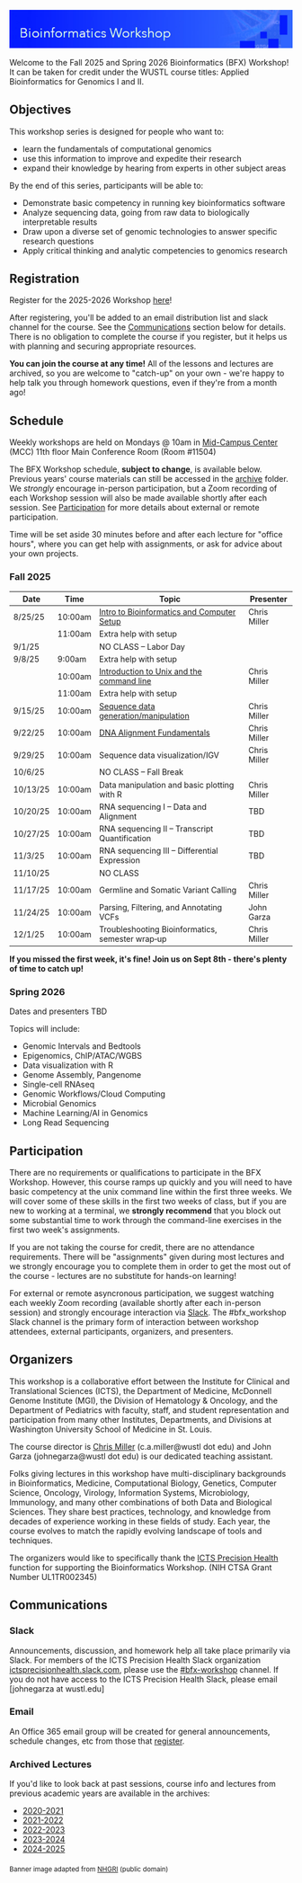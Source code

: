 ![](images/banner.jpg)

Welcome to the Fall 2025 and Spring 2026 Bioinformatics (BFX) Workshop! It can be taken for credit under the WUSTL course titles: Applied Bioinformatics for Genomics I and II.


## Objectives

This workshop series is designed for people who want to:

- learn the fundamentals of computational genomics
- use this information to improve and expedite their research
- expand their knowledge by hearing from experts in other subject areas

By the end of this series, participants will be able to:

- Demonstrate basic competency in running key bioinformatics software
- Analyze sequencing data, going from raw data to biologically interpretable results
- Draw upon a diverse set of genomic technologies to answer specific research questions
- Apply critical thinking and analytic competencies to genomics research

## Registration

Register for the 2025-2026 Workshop [here](https://redcap.link/BFX2025)!

After registering, you'll be added to an email distribution list and slack channel for the course. See the [Communications](README.md#Communications) section below for details. There is no obligation to complete the course if you register, but it helps us with planning and securing appropriate resources.

**You can join the course at any time!**  All of the lessons and lectures are archived, so you are welcome to "catch-up" on your own - we're happy to help talk you through homework questions, even if they're from a month ago!

## Schedule

Weekly workshops are held on Mondays @ 10am in [Mid-Campus Center](https://maps.google.com/?q=4590%20Children) (MCC) 11th floor Main Conference Room (Room #11504)

The BFX Workshop schedule, __subject to change__, is available below. Previous years' course materials can still be accessed in the [archive](archive) folder. We *strongly* encourage in-person participation, but a Zoom recording of each Workshop session will also be made available shortly after each session. See [Participation](README.md#Participation) for more details about external or remote participation.

Time will be set aside 30 minutes before and after each lecture for "office hours", where you can get help with assignments, or ask for advice about your own projects.


### Fall 2025

| Date    | Time     | Topic                                            | Presenter       |
|---------|----------|--------------------------------------------------|-----------------|
| 8/25/25 | 10:00am  | [Intro to Bioinformatics and Computer Setup](lectures/week_01/)       | Chris Miller    |
|         | 11:00am  | Extra help with setup                            |                 |
| 9/1/25  |          | NO CLASS – Labor Day                             |                 |
| 9/8/25  | 9:00am   | Extra help with setup                            |                 |
|         | 10:00am  | [Introduction to Unix and the command line](lectures/week_02)        | Chris Miller    |
|         | 11:00am  | Extra help with setup                            |                 |
| 9/15/25 | 10:00am  | [Sequence data generation/manipulation](lectures/week_03)            | Chris Miller    |
| 9/22/25 | 10:00am  | [DNA Alignment Fundamentals](lectures/week_04)                       | Chris Miller             |
| 9/29/25 | 10:00am  | Sequence data visualization/IGV                  | Chris Miller    |
| 10/6/25 |          | NO CLASS – Fall Break                            |                 |
| 10/13/25| 10:00am  | Data manipulation and basic plotting with R      | Chris Miller    |
| 10/20/25| 10:00am  | RNA sequencing I – Data and Alignment            | TBD             |
| 10/27/25| 10:00am  | RNA sequencing II – Transcript Quantification    | TBD             |
| 11/3/25 | 10:00am  | RNA sequencing III – Differential Expression     | TBD             |
| 11/10/25|          | NO CLASS                                         |                 |
| 11/17/25| 10:00am  | Germline and Somatic Variant Calling             | Chris Miller    |
| 11/24/25| 10:00am  | Parsing, Filtering, and Annotating VCFs          | John Garza      |
| 12/1/25 | 10:00am  | Troubleshooting Bioinformatics, semester wrap‑up | Chris Miller    |

**If you missed the first week, it's fine! Join us on Sept 8th - there's plenty of time to catch up!**

### Spring 2026

Dates and presenters TBD

Topics will include:
- Genomic Intervals and Bedtools
- Epigenomics, ChIP/ATAC/WGBS
- Data visualization with R
- Genome Assembly, Pangenome
- Single-cell RNAseq
- Genomic Workflows/Cloud Computing
- Microbial Genomics
- Machine Learning/AI in Genomics
- Long Read Sequencing


## Participation

There are no requirements or qualifications to participate in the BFX Workshop. However, this course ramps up quickly and you will need to have basic competency at the unix command line within the first three weeks. We will cover some of these skills in the first two weeks of class, but if you are new to working at a terminal, we **strongly recommend** that you block out some substantial time to work through the command-line exercises in the first two week's assignments.

If you are not taking the course for credit, there are no attendance requirements. There will be "assignments" given during most lectures and we strongly encourage you to complete them in order to get the most out of the course - lectures are no substitute for hands-on learning!

For external or remote asyncronous participation, we suggest watching each weekly Zoom recording (available shortly after each in-person session) and strongly encourage interaction via [Slack](README.md#Slack). The #bfx_workshop Slack channel is the primary form of interaction between workshop attendees, external participants, organizers, and presenters. 

## Organizers

This workshop is a collaborative effort between the Institute for Clinical and Translational Sciences (ICTS), the Department of Medicine, McDonnell Genome Institute (MGI), the Division of Hematology & Oncology, and the Department of Pediatrics with faculty, staff, and student representation and participation from many other Institutes, Departments, and Divisions at Washington University School of Medicine in St. Louis.

The course director is [Chris Miller](https://oncology.wustl.edu/people/christopher-a-miller-phd/) (c.a.miller@wustl dot edu) and John Garza (johnegarza@wustl dot edu) is our dedicated teaching assistant.

Folks giving lectures in this workshop have multi-disciplinary backgrounds in Bioinformatics, Medicine, Computational Biology, Genetics, Computer Science, Oncology, Virology, Information Systems, Microbiology, Immunology, and many other combinations of both Data and Biological Sciences. They share best practices, technology, and knowledge from decades of experience working in these fields of study. Each year, the course evolves to match the rapidly evolving landscape of tools and techniques. 

The organizers would like to specifically thank the [ICTS Precision Health](https://icts-precisionhealth.wustl.edu/) function for supporting the Bioinformatics Workshop. (NIH CTSA Grant Number UL1TR002345)

## Communications

### Slack

Announcements, discussion, and homework help all take place primarily via Slack. For members of the ICTS Precision Health Slack organization [ictsprecisionhealth.slack.com](http://ictsprecisionhealth.slack.com), please use the [#bfx-workshop](https://ictsprecisionhealth.slack.com/archives/C040Q704WS2) channel. If you do not have access to the ICTS Precision Health Slack, please email [johnegarza at wustl.edu]

### Email

An Office 365 email group will be created for general announcements, schedule changes, etc from those that [register](README.md#Registration).  

### Archived Lectures

If you'd like to look back at past sessions, course info and lectures from previous academic years are available in the archives:

- [2020-2021](archive/v2020-2021)
- [2021-2022](archive/v2021-2022) 
- [2022-2023](archive/v2022-2023)
- [2023-2024](archive/v2023-2024)
- [2024-2025](archive/v2024-2025)

<sub>Banner image adapted from [NHGRI](https://www.flickr.com/photos/genomegov/27862777945) (public domain)</sub>
